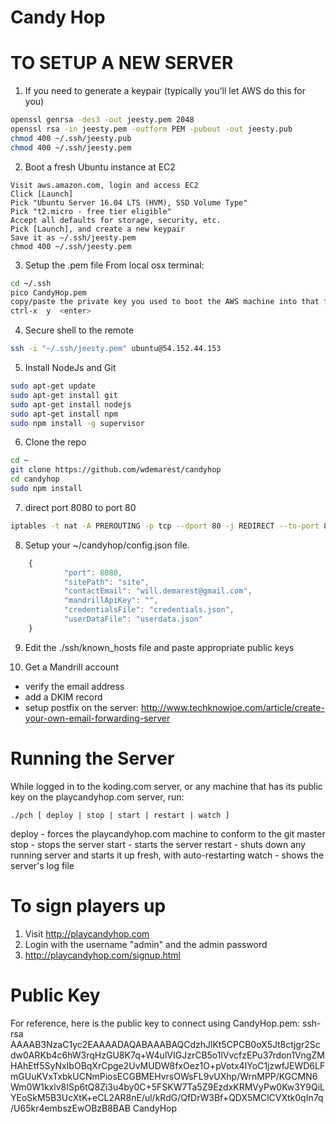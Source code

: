 # Candy Hop

# TO SETUP A NEW SERVER

1. If you need to generate a keypair (typically you'll let AWS do this for you)
```bash
openssl genrsa -des3 -out jeesty.pem 2048
openssl rsa -in jeesty.pem -outform PEM -pubout -out jeesty.pub
chmod 400 ~/.ssh/jeesty.pub
chmod 400 ~/.ssh/jeesty.pem
```

2. Boot a fresh Ubuntu instance at EC2
```
Visit aws.amazon.com, login and access EC2
Click [Launch]
Pick "Ubuntu Server 16.04 LTS (HVM), SSD Volume Type"
Pick "t2.micro - free tier eligible"
Accept all defaults for storage, security, etc.
Pick [Launch], and create a new keypair
Save it as ~/.ssh/jeesty.pem
chmod 400 ~/.ssh/jeesty.pem
```

3. Setup the .pem file
From local osx terminal:
```bash
cd ~/.ssh
pico CandyHop.pem
copy/paste the private key you used to boot the AWS machine into that file
ctrl-x  y  <enter>
```

4. Secure shell to the remote
```bash
ssh -i "~/.ssh/jeesty.pem" ubuntu@54.152.44.153
```

5. Install NodeJs and Git
```bash
sudo apt-get update
sudo apt-get install git
sudo apt-get install nodejs
sudo apt-get install npm
sudo npm install -g supervisor
```

6. Clone the repo
```bash
cd ~
git clone https://github.com/wdemarest/candyhop
cd candyhop
sudo npm install
```

7. direct port 8080 to port 80
```bash
iptables -t nat -A PREROUTING -p tcp --dport 80 -j REDIRECT --to-port 8080
```

8. Setup your ~/candyhop/config.json file.
```javascript
    {
            "port": 8080,                                                                                        
            "sitePath": "site",
            "contactEmail": "will.demarest@gmail.com",
            "mandrillApiKey": "",
            "credentialsFile": "credentials.json",
            "userDataFile": "userdata.json"
    }
```

9. Edit the ./ssh/known_hosts file and paste appropriate public keys

10. Get a Mandrill account
   - verify the email address
   - add a DKIM record
- setup postfix on the server:
   http://www.techknowjoe.com/article/create-your-own-email-forwarding-server

# Running the Server

While logged in to the koding.com server, or any machine that has its public key on
the playcandyhop.com server, run:

    ./pch [ deploy | stop | start | restart | watch ]

deploy - forces the playcandyhop.com machine to conform to the git master
stop - stops the server
start - starts the server
restart - shuts down any running server and starts it up fresh, with auto-restarting
watch - shows the server's log file

# To sign players up

1. Visit http://playcandyhop.com
2. Login with the username "admin" and the admin password
3. http://playcandyhop.com/signup.html

# Public Key

For reference, here is the public key to connect using CandyHop.pem:
ssh-rsa AAAAB3NzaC1yc2EAAAADAQABAAABAQCdzhJlKt5CPCB0oX5Jt8ctjgr2Scdw0ARKb4c6hW3rqHzGU8K7q+W4ulVIGJzrCB5o1lVvcfzEPu37rdon1VngZMHAhEtf5SyNxIbOBqXrCpge2UvMUDW8fxOez1O+pVotx4IYoC1jzwfJEWD6LFmGUuKVxTxbkUCNmPiosECGBMEHvrsOWsFL9vUXhp/WrnMPP/KGCMN6Wm0W1kxlv8ISp6tQ8Zi3u4by0C+5FSKW7Ta5Z9EzdxKRMVyPw0Kw3Y9QiLYEoSkM5B3UcXtK+eCL2AR8nE/ul/kRdG/QfDrW3Bf+QDX5MClCVXtk0qIn7q/U65kr4embszEwOBzB8BAB CandyHop
</pre>
